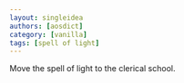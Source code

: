 ```yaml
---
layout: singleidea
authors: [aosdict]
category: [vanilla]
tags: [spell of light]
---
```

Move the spell of light to the clerical school.
